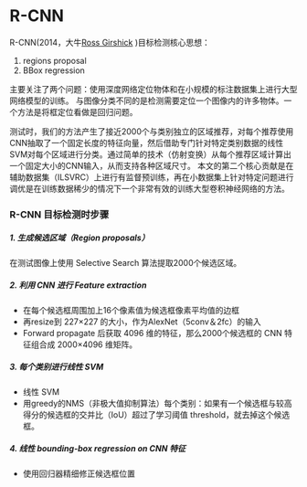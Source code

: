 # R-CNN

R-CNN(2014，大牛[Ross Girshick](http://www.rossgirshick.info/) )目标检测核心思想：
1. regions proposal
2. BBox regression

主要关注了两个问题：使用深度网络定位物体和在小规模的标注数据集上进行大型网络模型的训练。
与图像分类不同的是检测需要定位一个图像内的许多物体。一个方法是将框定位看做是回归问题。

测试时，我们的方法产生了接近2000个与类别独立的区域推荐，对每个推荐使用CNN抽取了一个固定长度的特征向量，然后借助专门针对特定类别数据的线性SVM对每个区域进行分类。通过简单的技术（仿射变换）从每个推荐区域计算出一个固定大小的CNN输入，从而支持各种区域尺寸。
本文的第二个核心贡献是在辅助数据集（ILSVRC）上进行有监督预训练，再在小数据集上针对特定问题进行调优是在训练数据稀少的情况下一个非常有效的训练大型卷积神经网络的方法。

### R-CNN 目标检测时步骤
##### 1. 生成候选区域（Region proposals）
在测试图像上使用 Selective Search 算法提取2000个候选区域。
##### 2. 利用 CNN 进行 Feature extraction
- 在每个候选框周围加上16个像素值为候选框像素平均值的边框
- 再resize到 227×227 的大小，作为AlexNet（5conv＆2fc）的输入
- Forward propagate 后获取 4096 维的特征，那么2000个候选框的 CNN 特征组合成 2000×4096 维矩阵。
##### 3. 每个类别进行线性 SVM
- 线性 SVM
- 用greedy的NMS（非极大值抑制算法）每个类别：如果有一个候选框与较高得分的候选框的交并比（IoU）超过了学习阈值 threshold，就去掉这个候选框。
##### 4. 线性 bounding-box regression on CNN 特征
- 使用回归器精细修正候选框位置

